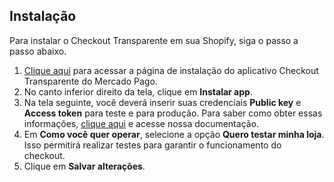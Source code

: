 ## Instalação

Para instalar o Checkout Transparente em sua Shopify, siga o passo a passo abaixo.

1. [Clique aqui](https://apps.shopify.com/checkout-transparente-mp) para acessar a página de instalação do aplicativo Checkout Transparente do Mercado Pago.
2. No canto inferior direito da tela, clique em **Instalar app**.
3. Na tela seguinte, você deverá inserir suas credenciais **Public key** e **Access token** para teste e para produção. Para saber como obter essas informações, [clique aqui](/developers/pt/guides/additional-content/your-integrations/credentials) e acesse nossa documentação.
4. Em **Como você quer operar**, selecione a opção **Quero testar minha loja**. Isso permitirá realizar testes para garantir o funcionamento do checkout.
5. Clique em **Salvar alterações**.